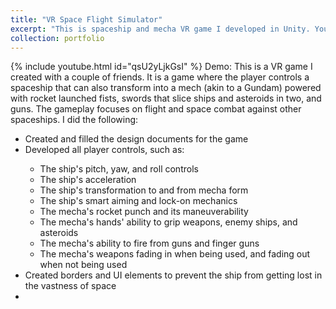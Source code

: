 ```yaml
---
title: "VR Space Flight Simulator"
excerpt: "This is spaceship and mecha VR game I developed in Unity. You can find the game in this link along with a demo: https://github.com/Sketching101/moon2/releases/tag/v1.1 <br/><img src='/images/SpaceFlightVRThumbnail.png' width='500' height='300'>"
collection: portfolio
---
```

{% include youtube.html id="qsU2yLjkGsI" %}
Demo:
This is a VR game I created with a couple of friends. It is a game where the player controls a spaceship that can also transform into a mech (akin to a Gundam) powered with rocket launched fists, swords that slice ships and asteroids in two, and guns. The gameplay focuses on flight and space combat against other spaceships. I did the following:
 <ul>
    <li>Created and filled the design documents for the game</li>
    <li>Developed all player controls, such as:</li>
    <ul>
        <li>The ship's pitch, yaw, and roll controls</li>
        <li>The ship's acceleration</li>
        <li>The ship's transformation to and from mecha form</li>
        <li>The ship's smart aiming and lock-on mechanics</li>
        <li>The mecha's rocket punch and its maneuverability</li>
        <li>The mecha's hands' ability to grip weapons, enemy ships, and asteroids</li>
        <li>The mecha's ability to fire from guns and finger guns</li>
        <li>The mecha's weapons fading in when being used, and fading out when not being used</li>
    </ul>
    <li>Created borders and UI elements to prevent the ship from getting lost in the vastness of space</li>
    <li></li>
</ul> 